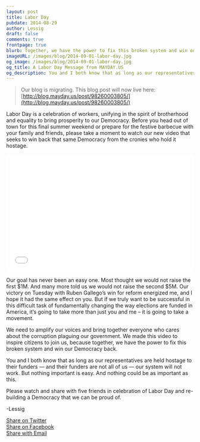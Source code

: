 ```yaml
---
layout: post
title: Labor Day
pubdate: 2014-08-29
author: Lessig
draft: false
comments: true
frontpage: true
blurb: Together, we have the power to fix this broken system and win our Democracy back ... nothing important is easy. And nothing could be as important as this.
imageURL: /images/blog/2014-09-01-labor-day.jpg
og_image: /images/blog/2014-09-01-labor-day.jpg
og_title: A Labor Day Message from MAYDAY.US
og_description: You and I both know that as long as our representatives are held hostage to their funders — and their funders are not all of us — our system will not work. But nothing important is easy. And nothing could be as important as this.
---
```


> Our blog is migrating.  This blog post will now live here: [http://blog.mayday.us/post/98260003805/](http://blog.mayday.us/post/98260003805/)


Labor Day is a celebration of workers, unifying in the spirit of brotherhood and equality to bring prosperity to our Democracy. Before you head out of town for this final summer weekend or prepare for the festive barbecue with your family and friends, please take a moment to watch our new video that seeks to win back that same Democracy from the cronies who hold it hostage.

<iframe width="100%" height="315" src="//www.youtube.com/embed/wmBGfmN6uEA" frameborder="0" allowfullscreen></iframe>

Our goal has never been an easy one. Most thought we would not raise the first $1M. And many more told us we would not raise the second $5M. Our victory on Tuesday with Ruben Gallego’s win for reform energized me, and I hope it had the same effect on you. But if we truly want to be successful in this difficult task of fundamentally changing the way elections are funded in America, it’s going to take more than just you and me – it is going to take a movement.

We need to amplify our voices and bring together everyone who cares about the corruption plaguing our government. We made this video to inspire citizens to join us, because together, we have the power to fix this broken system and win our Democracy back.

You and I both know that as long as our representatives are held hostage to their funders — and their funders are not all of us — our system will not work. But nothing important is easy. And nothing could be as important as this.

Please watch and share with five friends in celebration of Labor Day and re-building a Democracy that we can be proud of.

-Lessig

<div class="social" id="sidesocial">
  <div class="twitter"><a href="https://twitter.com/home?status=Nothing%20important%20is%20easy.%20And%20nothing%20could%20be%20as%20important%20as%20this.%20http%3A%2F%2Fyoutu.be%2FwmBGfmN6uEA%0A%23MaydayMovement" title="Share on Twitter" target="_blank"><span>Share on Twitter</span></a></div>
  <div class="facebook"><a href="https://www.facebook.com/sharer/sharer.php?u=http://youtu.be/wmBGfmN6uEA" title="Share on Facebook" target="_blank"><span>Share on Facebook</span></a></div>
  <div class="email">
      <a href='mailto:?to=&subject=A%20Mayday%20call%20for%20our%20democracy&body=You%20and%20I%20both%20know%20that%20as%20long%20as%20our%20representatives%20are%20held%20hostage%20to%20their%20funders%20%E2%80%94%20and%20their%20funders%20are%20not%20all%20of%20us%20%E2%80%94%20our%20system%20will%20not%20work.%20But%20nothing%20important%20is%20easy.%20And%20nothing%20could%20be%20as%20important%20as%20this.%20%0A%0APlease%20watch%20this%20labor%20day%20message%20from%20MAYDAY.US%20and%20share%20it%20with%20five%20friends%20in%20celebration%20of%20Labor%20Day%20and%20re-building%20a%20Democracy%20that%20we%20can%20be%20proud%20of.%20http%3A%2F%2Fyoutu.be%2FwmBGfmN6uEA%20'
      target="_blank" title="Share with Email"><span>Share with Email</span></a>
  </div>
</div>


